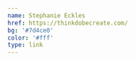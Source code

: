 ```yaml
---
name: Stephanie Eckles
href: https://thinkdobecreate.com/
bg: '#7d4ce0'
color: '#fff'
type: link
---
```

